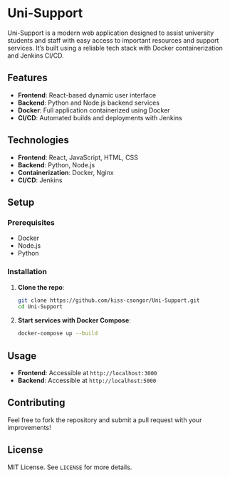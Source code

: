 # Uni-Support

Uni-Support is a modern web application designed to assist university students and staff with easy access to important resources and support services. It’s built using a reliable tech stack with Docker containerization and Jenkins CI/CD.

## Features

- **Frontend**: React-based dynamic user interface
- **Backend**: Python and Node.js backend services
- **Docker**: Full application containerized using Docker
- **CI/CD**: Automated builds and deployments with Jenkins

## Technologies

- **Frontend**: React, JavaScript, HTML, CSS
- **Backend**: Python, Node.js
- **Containerization**: Docker, Nginx
- **CI/CD**: Jenkins

## Setup

### Prerequisites

- Docker
- Node.js
- Python

### Installation

1. **Clone the repo**:
    ```bash
    git clone https://github.com/kiss-csongor/Uni-Support.git
    cd Uni-Support
    ```

2. **Start services with Docker Compose**:
    ```bash
    docker-compose up --build
    ```

## Usage

- **Frontend**: Accessible at `http://localhost:3000`
- **Backend**: Accessible at `http://localhost:5000`

## Contributing

Feel free to fork the repository and submit a pull request with your improvements!

## License

MIT License. See `LICENSE` for more details.
